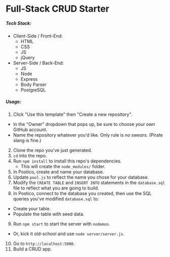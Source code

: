 # Full-Stack CRUD Starter

##### Tech Stack:

* Client-Side / Front-End:
  * HTML
  * CSS
  * JS
  * jQuery
* Server-Side / Back-End:
  * JS
  * Node
  * Express
  * Body Parser
  * PostgreSQL

##### Usage:

1. Click "Use this template" then "Create a new repository".
  * In the "Owner" dropdown that pops up, be sure to choose *your own* GitHub account.
  * Name the repository whatever you'd like. Only rule is *no swears*. (Pirate slang is fine.)
2. Clone the repo you've just generated.
3. `cd` into the repo.
4. Run `npm install` to install this repo's dependencies.
    * This will create the `node_modules/` folder.
5. In Postico, create and name your database.
6. Update `pool.js` to reflect the name you chose for your database.
7. Modify the `CREATE TABLE` and `INSERT INTO` statements in the `database.sql` file to reflect what you are going to build.
8. In Postico, connect to the database you created, then use the SQL queries you've modified `database.sql` to:
  * Create your table.
  * Populate the table with seed data.
9. Run `npm start` to start the server with `nodemon`.
  * Or, kick it old-school and use `node server/server.js`.
10. Go to `http://localhost:5000`.
11. Build a CRUD app.
